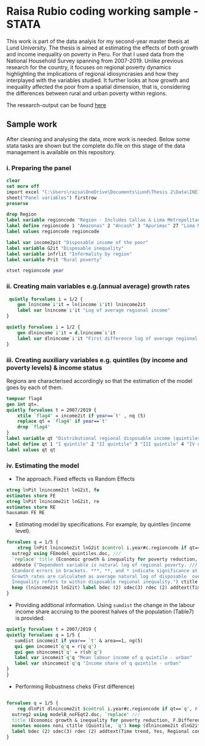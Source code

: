 # Raisa Rubio coding working sample - STATA

This work is part of the data analyis for my second-year master thesis at Lund University. The thesis is aimed at estimating the effects of both growth and income inequality on poverty in Peru. For that I used data from the National Household Survey spanning from 2007-2019. Unlike previous research for the country, it focuses on regional poverty dynamics highlighting the implications of regional idiosyncrasies and how they interplayed with the variables studied. It further looks at how growth and inequality affected the poor from a spatial dimension, that is, considering the differences between rural and urban poverty within regions.

The research-output can be found [here](https://lup.lub.lu.se/student-papers/search/publication/9056984)

## Sample work
After cleaning and analysing the data, more work is needed. Below some stata tasks are shown but the complete do.file on this stage of the data management is available on this repository. 

### i. Preparing the panel

```stata
clear 
set more off
import excel "C:\Users\raisa\OneDrive\Documents\Lund\Thesis 2\Data\INEI_sectoral panel.xlsx", ///
sheet("Panel variables") firstrow
preserve

drop Region
label variable regioncode "Region - Includes Callao & Lima Metropolitana"
label define regioncode 1 "Amazonas" 2 "Ancash" 3 "Apurimac" 27 "Lima Metropolitana"
label values regioncode regioncode

label var income2pit "Disposable income of the poor"
label variable G2it "Disposable inequality"
label variable infrlit "Informality by region"
label variable Prit "Rural poverty"

xtset regioncode year
```
### ii. Creating main variables e.g.(annual average) growth rates 
```stata
 quietly forvalues i = 1/2 {
	gen lnincome`i'it = ln(income`i'it) lnincome2it 
	label var lnincome`i'it "Log of average regional income"
}

quietly forvalues i = 1/2 {
	gen dlnincome`i'it = d.lnincome`i'it
	label var dlnincome`i'it "First difference log of average regional income"
}
```
### iii. Creating auxiliary variables e.g. quintiles (by income and poverty levels) & income status
Regions are characterised accordingly so that the estimation of the model goes by each of them. 
```stata
tempvar flag4
gen int qt=.
quietly forvalues t = 2007/2019 {  
	xtile `flag4' = income2it if year==`t' , nq (5)
	replace qt = `flag4' if year==`t'
	drop `flag4'
}
label variable qt "Distributional regional disposable income (quintiles)"
label define qt 1 "I quintile" 2 "II quintile" 3 "III quintile" 4 "IV quintile" 5 "V quintile"
label values qt qt
```
### iv. Estimating the model
- The approach. Fixed effects vs Random Effects
```stata
xtreg lnPit lnincome2it lnG2it, fe
estimates store FE
xtreg lnPit lnincome2it lnG2it, re
estimates store RE
hausaman FE RE

```
- Estimating model by specifications. For example, by quintiles (income level).       
```stata
forvalues q = 1/5 {
	xtreg lnPit lnincome2it lnG2it $control i.year#c.regioncode if qt==`q', fe
  outreg2 using FEmodel_quintiles.doc, ///
  `replace' title (Economic growth & inequality for poverty reduction, Fixed Effect Model) nonotes nocons noni///
  addnote ("Dependent variable is natural log of regional poverty. ///
  Standard errors in brackets. ***, **, and * indicate significance at the 1%, 5%, and 10% levels. ///
  Growth rates are calculated as average natural log of disposable  over the studied period. ///
  Inequality refers to within disposable regional inequality.") ctitle (Quintile, `q') ///
  keep (lnincome2it lnG2it) label bdec (2) sdec(3) rdec (2) addtext(Time fixed effects, Yes, Regional controls, Yes)
}
 ```     
- Providing addtional information. 
 Using `sumdist` the change in the labour income share accruing to the poorest halves of 
 the population (Table7) is provided. 
 ```stata
quietly forvalues t = 2007/2019 { 
quietly forvalues q = 1/5 { 
	sumdist incomeit if year== `t' & area==1, ng(5)
	qui gen incomeit`q'q = r(q`q')
	qui gen shincomeit`q' = r(sh`q')
	label var incomeit`q'q "Mean labour income of q quintile - urban"
    label var shincomeit`q'q "Income share of q quintile - urban"
}
}
 ```
- Performing Robustness cheks (First difference)
```stata

forvalues q = 1/5 {
	reg dlnPit dlnincome2it $control i.year#c.regioncode if qt==`q', r
  outreg2 using modelB_noFEqt2.doc, `replace' ///
  title (Economic growth & inequality for poverty reduction, F.Difference Model) ///
  nonotes nocons noni ctitle (Quintile, `q') keep (dlnincome2it dlnG2it) ///
  label bdec (2) sdec(3) rdec (2) addtext(Time trend, Yes, Regional controls, Yes)
}

```
